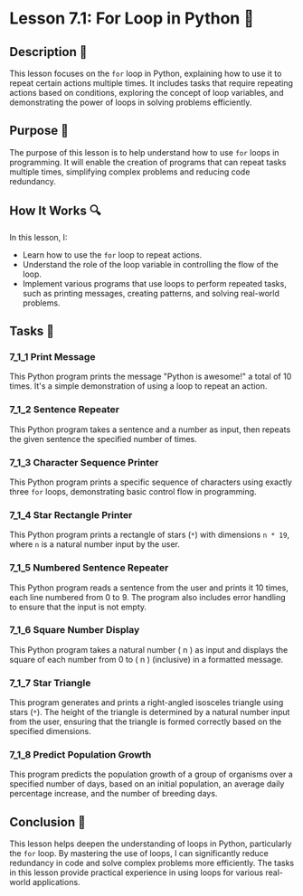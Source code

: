 # Lesson 7.1: For Loop in Python 🔄

## Description 📝

This lesson focuses on the `for` loop in Python, explaining how to use it to repeat certain actions multiple times.
It includes tasks that require repeating actions based on conditions, exploring the concept of loop variables, and demonstrating the power of loops in solving problems efficiently.

## Purpose 🎯

The purpose of this lesson is to help understand how to use `for` loops in programming.
It will enable the creation of programs that can repeat tasks multiple times, simplifying complex problems and reducing code redundancy.

## How It Works 🔍

In this lesson, I:

-   Learn how to use the `for` loop to repeat actions.
-   Understand the role of the loop variable in controlling the flow of the loop.
-   Implement various programs that use loops to perform repeated tasks, such as printing messages, creating patterns, and solving real-world problems.

## Tasks 📜

### 7_1_1 Print Message

This Python program prints the message "Python is awesome!" a total of 10 times. It's a simple demonstration of using a loop to repeat an action.

### 7_1_2 Sentence Repeater

This Python program takes a sentence and a number as input, then repeats the given sentence the specified number of times.

### 7_1_3 Character Sequence Printer

This Python program prints a specific sequence of characters using exactly three `for` loops, demonstrating basic control flow in programming.

### 7_1_4 Star Rectangle Printer

This Python program prints a rectangle of stars (`*`) with dimensions `n * 19`, where `n` is a natural number input by the user.

### 7_1_5 Numbered Sentence Repeater

This Python program reads a sentence from the user and prints it 10 times, each line numbered from 0 to 9. The program also includes error handling to ensure that the input is not empty.

### 7_1_6 Square Number Display

This Python program takes a natural number \( n \) as input and displays the square of each number from 0 to \( n \) (inclusive) in a formatted message.

### 7_1_7 Star Triangle

This program generates and prints a right-angled isosceles triangle using stars (`*`). The height of the triangle is determined by a natural number input from the user, ensuring that the triangle is formed correctly based on the specified dimensions.

### 7_1_8 Predict Population Growth

This program predicts the population growth of a group of organisms over a specified number of days, based on an initial population, an average daily percentage increase, and the number of breeding days.

## Conclusion 🚀

This lesson helps deepen the understanding of loops in Python, particularly the `for` loop.
By mastering the use of loops, I can significantly reduce redundancy in code and solve complex problems more efficiently.
The tasks in this lesson provide practical experience in using loops for various real-world applications.
